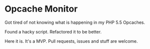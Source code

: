 Opcache Monitor
================

Got tired of not knowing what is happening in my PHP 5.5 Opcaches.

Found a hacky script. Refactored it to be better.

Here it is. It's a MVP. Pull requests, issues and stuff are welcome.


